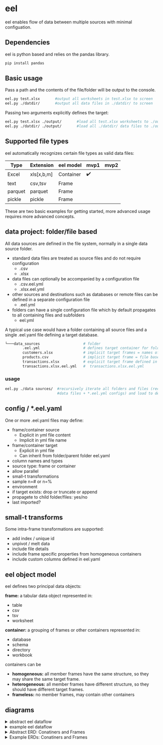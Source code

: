# eel

eel enables flow of data between multiple sources with minimal configuation.

## Dependencies

eel is python based and relies on the pandas library.

```bash
pip install pandas
```

## Basic usage

Pass a path and the contents of the file/folder will be output to the console.

```bash
eel.py test.xlsx       #output all worksheets in test.xlsx to screen
eel.py ./datdir/       #output all data files in ./datdir/ to screen
```

Passing two arguments explicitly defines the target:

```bash
eel.py test.xlsx ./output/       #load all test.xlsx worksheets to ./output/*.csv
eel.py ./datdir/ ./output/       #load all ./datdir/ data files to ./output/*.csv
```

## Supported file types

eel automatically recognizes certain file types as valid data files:

| Type    | Extension | eel model | mvp1 | mvp2 |
| ------- | --------- | --------- | ---- | ---- |
| Excel   | xls[x,b,m]  | Container | :heavy_check_mark:     |      |
| text    | csv,tsv   | Frame     |      |      |
| parquet | parquet   | Frame     |      |      |
| pickle  | pickle    | Frame     |      |      |

These are two basic examples for getting started,
more advanced usage requires more advanced concepts.

## data project: folder/file based

All data sources are defined in the file system,
normally in a single data source folder.

* standard data files are treated as source files and do not require configuration
  * .csv
  * .xlsx
* data files can optionally be accompanied by a configuration file
  * .csv.eel.yml
  * .xlsx.eel.yml
* other sources and destinations such as databases or remote files
can be defined in a separate configuration file
  * .eel.yml
* folders can have a single configuration file which by default propagates
to all containing files and subfolders
  * eel.yml

A typical use case would have a folder containing all source files and a single
.eel.yaml file defining a target database.

```bash
└───data_sources                    # folder
        .eel.yml                    # defines target container for folder
        customers.xlsx              # implicit target frames = names of worksheets
        products.csv                # implicit target frame = file base (products)
        transactions.xlsx           # explicit target frame defined in 
        transactions.xlsx.eel.yml   #  transactions.xlsx.eel.yml
```

### usage

```bash
eel.py ./data sources/  #recursively iterate all folders and files (recognized 
                        #data files + *.eel.yml configs) and load to defined target(s)
```

## config / *.eel.yaml

One or more .eel.yaml files may define:

* frame/container source
  * Explicit in yml file content
  * Implicit in yml file name
* frame/container target
  * Explicit in yml file
  * Can inherit from folder/parent folder eel.yaml
* column names and types
* source type: frame or container
* allow parallel
* small-t transformations
* sample n=# or n=%
* environment
* if target exists: drop or truncate or append
* propagete to child folder/files: yes/no
* last imported?

## small-t transforms

Some intra-frame transformations are supported:

* add index / unique id
* unpivot / melt data
* include file details
* include frame specific properties from homogeneous containers
* include custom columns defined in eel.yaml

## eel object model

eel defines two principal data objects:

**frame:** a tabular data object represented in:

* table
* csv
* tsv
* worksheet

**container:** a grouping of frames or other containers represented in:

* database
* schema
* directory
* workbook

containers can be

* **homogeneous:** all member frames have the same structure,
so they may share the same target frame.
* **heterogeneous:** all member frames have different structure,
so they should have different target frames.
* **frameless:** no member frames, may contain other containers

## diagrams

<details>
<summary>abstract eel dataflow</summary>

```mermaid
graph LR
subgraph heterogeneous
    a[frame]
    subgraph homogeneous
        z[frame]
        y[frame]
    end
    subgraph heterogeneous 
        x[frame]
        w[frame]
    end
end
subgraph empty
    subgraph heterogeneous   
    a --> b[frame]
    z --> d[frame]
    y --> d
    x --> u[frame]
    w --> v[frame]
    end
end
```

</details>

<details>
<summary>example eel dataflow</summary>

```mermaid
graph LR
subgraph ./data sources/
    a1[products.csv]
    subgraph transactions.xlsx
        z1[january]
        y1[february]
    end
    subgraph customers.xlsx 
        x1[sold to]
        w1[ship to]
    end
end
subgraph sql db   
    subgraph raw:schema
        a1 --> b1[products]
        z1 --> d1[transactions]
        y1 --> d1
        x1 --> u1[sold to]
        w1 --> v1[ship to]
    end
end
```

</details>

<details>
<summary>Abstract ERD: Conatiners and Frames</summary>

```mermaid
erDiagram
    CONTAINER ||--O{ CONTAINER: "contains"
    CONTAINER ||--O{ FRAME: "contains"
```

</details>

<details>
<summary>Example ERDs: Conatiners and Frames</summary>

```mermaid
erDiagram

    CONTAINER-FOLDER ||--|| CONTAINER-WORKBOOK: "contains"
    CONTAINER-WORKBOOK ||--|{ FRAME-WORKSHEET: "contains"

    CONTAINER-FOLDER ||--|{ FRAME-CSV: "contains"
    
    CONTAINER-DATABASE ||--|{ CONTAINER-SCHEMA: "contains"
    CONTAINER-SCHEMA ||--|{ FRAME-TABLE: "contains"
```

</details>
